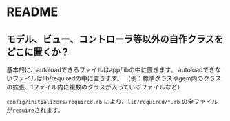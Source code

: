 # README

## モデル、ビュー、コントローラ等以外の自作クラスをどこに置くか？

基本的に、autoloadできるファイルはapp/libの中に置きます。 
autoloadできないファイルはlib/requiredの中に置きます。 
（例：標準クラスやgem内のクラスの拡張、1ファイル内に複数のクラスが入っているファイルなど） 

`config/initializers/required.rb` により、`lib/required/*.rb` の全ファイルが`require`されます。 

